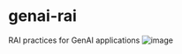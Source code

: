 # genai-rai
RAI practices for GenAI applications
![image](https://github.com/user-attachments/assets/467b8b54-baf8-4e53-8f17-66f218656eb2)
